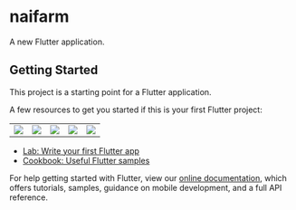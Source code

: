 # naifarm

A new Flutter application.

## Getting Started

This project is a starting point for a Flutter application.

A few resources to get you started if this is your first Flutter project:

<table>
  <td>
    <img src="https://www.img.in.th/images/a9bad8c38bbe90521869db0f2de9a2ba.png" />
  </td>
   <td><img src="https://www.img.in.th/images/828acc3c26c81a890a572262e5c0ab7a.png" />
      </td>
    <td><img src="https://www.img.in.th/images/3a9f57d3f8b3999c8da694a8e8e67ec1.png" />
      </td>
    <td><img src="https://www.img.in.th/images/5aa7e8b93dd1d8af243a0a20e3be895b.png" />
      </td>
    <td><img src="https://www.img.in.th/images/1e8d034d0325bd2546c1b090f28efb69.png" />
      </td>
   
  </table>


- [Lab: Write your first Flutter app](https://flutter.dev/docs/get-started/codelab)
- [Cookbook: Useful Flutter samples](https://flutter.dev/docs/cookbook)

For help getting started with Flutter, view our
[online documentation](https://flutter.dev/docs), which offers tutorials,
samples, guidance on mobile development, and a full API reference.

